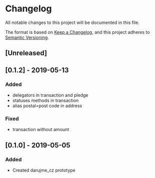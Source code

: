# Changelog
All notable changes to this project will be documented in this file.

The format is based on [Keep a Changelog](https://keepachangelog.com/en/1.0.0/),
and this project adheres to [Semantic Versioning](https://semver.org/spec/v2.0.0.html).


## [Unreleased]
## [0.1.2] - 2019-05-13
### Added
- delegators in transaction and pledge
- statuses methods in transaction
- alias postal=post code in address
### Fixed
- transaction without amount
## [0.1.0] - 2019-05-05
### Added
- Created darujme_cz prototype
